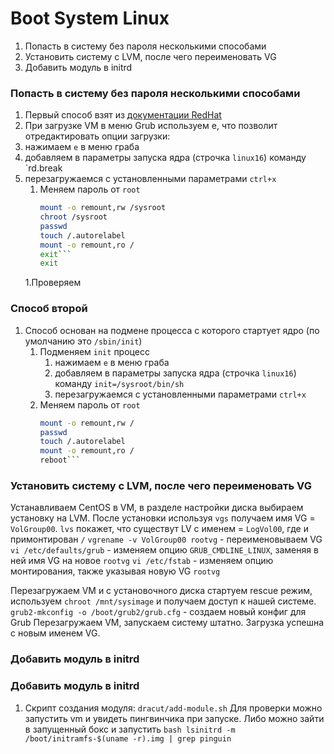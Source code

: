 # Boot System Linux

1. Попасть в систему без пароля несколькими способами
1. Установить систему с LVM, после чего переименовать VG
1. Добавить модуль в initrd

### Попасть в систему без пароля несколькими способами
1. Первый способ взят из [документации RedHat](https://access.redhat.com/documentation/en-us/red_hat_enterprise_linux/7/html/system_administrators_guide/sec-terminal_menu_editing_during_boot#sec-Changing_and_Resetting_the_Root_Password)
1. При загрузке VM в меню Grub используем e, что позволит отредактировать опции загрузки:
1. нажимаем `e` в меню граба
1. добавляем в параметры запуска ядра (строчка `linux16`) команду `rd.break
1. перезагружаемся с установленными параметрами `ctrl+x`
   1. Меняем пароль от `root`
        ```bash
        mount -o remount,rw /sysroot
        chroot /sysroot
        passwd
        touch /.autorelabel
        mount -o remount,ro /
        exit```
        exit
    1.Проверяем
### Способ второй

1. Способ основан на подмене процесса с которого стартует ядро (по умолчанию это `/sbin/init`)
    1. Подменяем `init` процесс
        1. нажимаем `e` в меню граба
        1. добавляем в параметры запуска ядра (строчка `linux16`) команду `init=/sysroot/bin/sh`
        1. перезагружаемся с установленными параметрами `ctrl+x`
    1. Меняем пароль от `root`
        ```bash
        mount -o remount,rw /
        passwd
        touch /.autorelabel
        mount -o remount,ro /
        reboot```

### Установить систему с LVM, после чего переименовать VG
Устанавливаем CentOS в VM, в разделе настройки диска выбираем установку на LVM.
После установки используя `vgs` получаем имя VG = `VolGroup00`.
`lvs` покажет, что существут LV c именем = `LogVol00`, где и примонтирован `/`
`vgrename -v VolGroup00 rootvg` - переименовываем VG
`vi /etc/defaults/grub` - изменяем опцию `GRUB_CMDLINE_LINUX`, заменяя в ней имя VG на новое `rootvg`
`vi /etc/fstab` - изменяем опцию монтирования, также указывая новую VG `rootvg`

  Перезагружаем VM и с установочного диска стартуем rescue режим, используем `chroot /mnt/sysimage` и получаем доступ к нашей системе.
`grub2-mkconfig -o /boot/grub2/grub.cfg` - создаем новый конфиг для Grub
Перезагружаем VM, запускаем систему штатно. Загрузка успешна с новым именем VG.

### Добавить модуль в initrd

### Добавить модуль в initrd
  1. Скрипт создания модуля: `dracut/add-module.sh`
       Для проверки можно запустить vm и увидеть пингвинчика при запуске.
      Либо можно зайти в запущенный бокс и запустить
            ```bash
            lsinitrd -m /boot/initramfs-$(uname -r).img | grep pinguin
            ```
